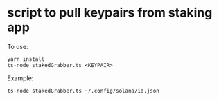 # script to pull keypairs from staking app

To use:

```
yarn install
ts-node stakedGrabber.ts <KEYPAIR>
```

Example:

```
ts-node stakedGrabber.ts ~/.config/solana/id.json
```
